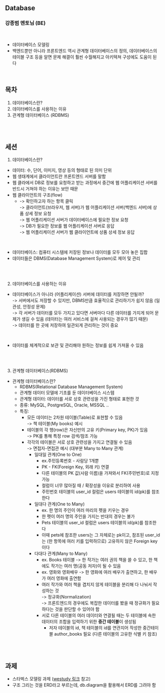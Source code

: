 ## Database

### 강종범 멘토님 (BE)

<br>

- 데이터베이스 모델링
- 백엔드뿐만 아니라 프론트엔드 역시 관계형 데이터베이스의 정의, 데이터베이스의 테이블 구조 등을 알면 문제 해결이 훨씬 수월해지고 아키텍쳐 구성에도 도움이 된다

<br>

## 목차

1. 데이터베이스란?
2. 데이터베이스를 사용하는 이유
3. 관계형 데이터베이스 (RDBMS)

<br><br>

## 세션

1. 데이터베이스란?

- 데이터: 수, 단어, 이미지, 영상 등의 형태로 된 의미 단위
- 웹 생태계에서 클라이언트란 프론트엔드 서버를 말함
- 웹 클라에서 DB로 정보를 요청하고 받는 과정에서 중간에 웹 어플리케이션 서버를 반드시 거쳐야 하는 이유는 보안 때문
- 웹 클라이언트의 구조(flow)
  - -> 확인하고자 하는 항목 클릭
    <br>
    -> 클라이언트(브라우저, 웹 서버)가 웹 어플리케이션 서버(백엔드 서버)에 상품 상세 정보 요청
    <br>
    -> 웹 어플리케이션 서버가 데이터베이스에 필요한 정보 요청
    <br>
    -> DB가 필요한 정보를 웹 어플리케이션 서버로 응답
    <br>
    -> 웹 어플리케이션 서버가 웹 클라이언트에 상품 상세 정보 응답

<br>

- 데이터베이스: 컴퓨터 시스템에 저장된 정보나 데이터를 모두 모아 놓은 집합
- 데이터들은 DBMS(Database Management System)로 제어 및 관리

<br><br>

2. 데이터베이스를 사용하는 이유

- 데이터베이스가 아니라 (어플리케이션) 서버에 데이터를 저장하면 안될까?
  <br>
  -> 서버에서도 저장할 수 있지만, DBMS만큼 효율적으로 관리하기가 쉽지 않음 (일관성, 안정성 문제)
  <br>
  -> 각 서버가 데이터를 모두 가지고 있다면 서버마다 다른 데이터를 가지게 되어 문제가 생길 수 있음 (데이터는 여러 서비스에 걸쳐 사용되는 경우가 많기 때문)
  <br>
  -> 데이터를 한 곳에 저장하여 일관되게 관리하는 것이 중요

  <br>

- 데이터를 체계적으로 보관 및 관리해야 원하는 정보를 쉽게 가져올 수 있음

<br><br>

3. 관계형 데이터베이스(RDBMS)

- 관계형 데이터베이스란?
  - RDBMS(Relational Database Management System)
  - 관계형 데이터 모델에 기초를 둔 데이터베이스 시스템
  - 관계형 데이터: 데이터를 서로 상호 관련성을 가진 형태로 표현한 것
  - 종류: MySQL, PostgreSQL, Oracle, MSSQL ..
  - 특징:
    - 모든 데이터는 2차원 테이블(Table)로 표현할 수 있음
      <br>
      -> 책 테이블(My books) 예시
    - 테이블의 각 행(row)은 자신만의 고유 키(Primary key, PK)가 있음
      <br>
      -> PK를 통해 특정 row 검색/참조 가능
    - 각각의 테이블은 서로 상호 관련성을 가지고 연결될 수 있음
      <br>
      -> 면접자-면접관 예시 (대부분 Many to Many 관계)
      - 일대일 관계(One to One)
        - ex.주민등록번호 - 사람당 1개뿐
        - PK - FK(Foreign Key, 외래 키) 연결
        - 다른 테이블의 PK 값(사람 이름)을 가져와서 FK(주민번호)로 지정 가능
        - 컬럼이 너무 많아질 때 / 확장성을 이유로 분리하여 사용
        - 주민번호 테이블의 user_id 컬럼은 users 테이블의 id(pk)를 참조한다
      - 일대다 관계(One to Many)
        - ex. 한 명의 주인이 여러 마리의 펫을 키우는 경우
        - 한 펫이 여러 명의 주인을 가지는 반대의 경우는 불가
        - Pets 테이블의 user_id 컬럼은 users 테이블의 id(pk)를 참조한다
        - 이때 pets에 참조한 users는 그 자체로는 pk이고, 참조된 user_id는 (한 항목에 여러 키를 입력하므로) 고유하지 않은 Foreign key 이다
      - 다대다 관계(Many to Many)
        - ex. Books 테이블 -> 한 작가는 여러 권의 책을 쓸 수 있고, 한 책에도 작가는 여러 명(공동 저자)이 될 수 있음
        - ex. 영화와 영화배우 -> 한 영화에 여러 배우가 출연하고, 한 배우가 여러 영화에 출연함
        - 여러 작가와 여러 책을 겹치지 않게 테이블을 분리해 다 나눠서 작성하는 것
          <br> -> 정규화(Normalization)
          <br> -> 프론트엔드의 경우에도 복잡한 데이터를 봤을 때 정규화가 필요하다는 것을 판단할 수 있어야 함
        - 서로 다른 테이블의 여러 데이터와 연결될 때는 두 테이블에 속한 데이터의 조합을 입력하기 위한 **중간 테이블**이 생성됨
          - 저자 테이블의 id, 책 테이블의 id를 연관지어 작성한 중간테이블 author_books 필요 (다른 테이블의 고유한 식별 키 참조)

<br><br>

## 과제

- 스타벅스 모델링 과제 ([westudy 링크](https://study.wecode.co.kr/session/23) 참고)
- 구조 그리는 것을 ERD라고 부르는데, db.diagram을 활용해서 ERD를 그려야 함

